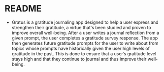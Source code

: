 # README

* Gratus is a gratitude journaling app designed to help a user express and strengthen their gratitude, a virtue that's been studied and proven to improve overall well-being. After a user writes a journal reflection from a given prompt, the user completes a gratitude survey response. The app then generates future gratitude prompts for the user to write about from topics whose prompts have historically given the user high levels of gratitude in the past. This is done to ensure that a user’s gratitude level stays high and that they continue to journal and thus improve their well-being.
